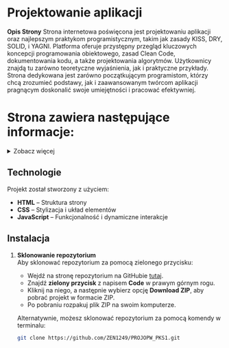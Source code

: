 # Projektowanie aplikacji

**Opis Strony**
Strona internetowa poświęcona jest projektowaniu aplikacji oraz najlepszym praktykom programistycznym, takim jak zasady KISS, DRY, SOLID, i YAGNI. Platforma oferuje przystępny przegląd kluczowych koncepcji programowania obiektowego, zasad Clean Code, dokumentowania kodu, a także projektowania algorytmów. Użytkownicy znajdą tu zarówno teoretyczne wyjaśnienia, jak i praktyczne przykłady. Strona dedykowana jest zarówno początkującym programistom, którzy chcą zrozumieć podstawy, jak i zaawansowanym twórcom aplikacji pragnącym doskonalić swoje umiejętności i pracować efektywniej.

# Strona zawiera następujące informacje:
<details>
  <summary>Zobacz więcej</summary>

1. Dobre praktyki związane z programowaniem obiektowym
   - Przykłady praktycznego zastosowania zasad obiektowości
2. Clean Code
   - KISS (Keep It Simple, Stupid) – unikanie zbędnej złożoności
   - DRY (Don’t Repeat Yourself) – eliminacja duplikacji kodu
   - YAGNI (You Aren’t Gonna Need It) – minimalizacja niepotrzebnych funkcji
   - SOLID – zasady projektowania obiektowego
   - Inne niepisane zasady
3. Dokumentowanie kodu
4. Algorytmy
   - Definicja i znaczenie algorytmu
   - Projektowanie algorytmów:
      - Zasada „dziel i zwyciężaj”
      - Lista kroków
      - Pseudokod
      - Drzewo decyzyjne
      - Schemat blokowy
      - Złożoność obliczeniowa
      - Rekurencja
   - Przykładowe algorytmy:
      - Sortowanie
      - Wyszukiwanie binarne
      - Algorytm szyfrujący ROT-13
      - Algorytmy heurystyczne
5. Projektowanie klas (UML)

</details>

## Technologie

Projekt został stworzony z użyciem:

- **HTML** – Struktura strony
- **CSS** – Stylizacja i układ elementów
- **JavaScript** – Funkcjonalność i dynamiczne interakcje

## Instalacja

1. **Sklonowanie repozytorium**  
   Aby sklonować repozytorium za pomocą zielonego przycisku:
   - Wejdź na stronę repozytorium na GitHubie [tutaj](https://github.com/ZEN1249/PROJOPW_PKS1).
   - Znajdź **zielony przycisk** z napisem **Code** w prawym górnym rogu.
   - Kliknij na niego, a następnie wybierz opcję **Download ZIP**, aby pobrać projekt w formacie ZIP.
   - Po pobraniu rozpakuj plik ZIP na swoim komputerze.

   Alternatywnie, możesz sklonować repozytorium za pomocą komendy w terminalu:
   ```bash
   git clone https://github.com/ZEN1249/PROJOPW_PKS1.git

